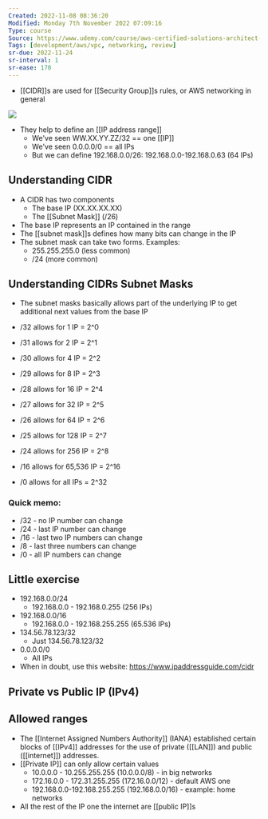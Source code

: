 ```yaml
---
Created: 2022-11-08 08:36:20
Modified: Monday 7th November 2022 07:09:16
Type: course
Source: https://www.udemy.com/course/aws-certified-solutions-architect-associate-saa-c01/?xref=E0Aed11STH4LPUQvCz0GJFABTmM=
Tags: [development/aws/vpc, networking, review]
sr-due: 2022-11-24
sr-interval: 1
sr-ease: 170
---
```


- [[CIDR]]s are used for [[Security Group]]s rules, or AWS networking in general

![](2020-01-01-15-32-57.png)

- They help to define an [[IP address range]]
    - We've seen WW.XX.YY.ZZ/32 == one [[IP]]
    - We've seen 0.0.0.0/0 == all IPs
    - But we can define 192.168.0.0/26: 192.168.0.0-192.168.0.63 (64 IPs)

## Understanding CIDR

- A CIDR has two components
    - The base IP (XX.XX.XX.XX)
    - The [[Subnet Mask]] (/26)
- The base IP represents an IP contained in the range
- The [[subnet mask]]s defines how many bits can change in the IP
- The subnet mask can take two forms. Examples:
    - 255.255.255.0 (less common)
    - /24 (more common)

## Understanding CIDRs Subnet Masks

- The subnet masks basically allows part of the underlying IP to get additional next values from the base IP

- /32 allows for 1 IP = 2^0
- /31 allows for 2 IP = 2^1
- /30 allows for 4 IP = 2^2
- /29 allows for 8 IP = 2^3
- /28 allows for 16 IP = 2^4
- /27 allows for 32 IP = 2^5
- /26 allows for 64 IP = 2^6
- /25 allows for 128 IP = 2^7
- /24 allows for 256 IP = 2^8
- /16 allows for 65,536 IP = 2^16
- /0 allows for all IPs = 2^32

### Quick memo:
- /32 - no IP number can change
- /24 - last IP number can change
- /16 - last two IP numbers can change
- /8 - last three numbers can change
- /0 - all IP numbers can change

## Little exercise

- 192.168.0.0/24
    - 192.168.0.0 - 192.168.0.255 (256 IPs)
- 192.168.0.0/16
    - 192.168.0.0 - 192.168.255.255 (65.536 IPs)
- 134.56.78.123/32
    - Just 134.56.78.123/32
- 0.0.0.0/0
    - All IPs
- When in doubt, use this website: https://www.ipaddressguide.com/cidr

## Private vs Public IP (IPv4)

## Allowed ranges

- The [[Internet Assigned Numbers Authority]] (IANA) established certain blocks of [[IPv4]] addresses for the use of private ([[LAN]]) and public ([[internet]]) addresses.
- [[Private IP]] can only allow certain values
    - 10.0.0.0 - 10.255.255.255 (10.0.0.0/8) - in big networks
    - 172.16.0.0 - 172.31.255.255 (172.16.0.0/12) - default AWS one
    - 192.168.0.0-192.168.255.255 (192.168.0.0/16) - example: home networks
- All the rest of the IP one the internet are [[public IP]]s